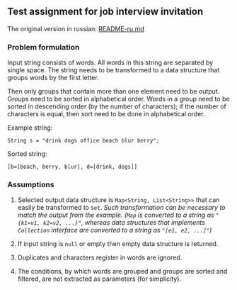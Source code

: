 ## Test assignment for job interview invitation

The original version in russian: [README-ru.md](../master/README-ru.md)

### Problem formulation

Input string consists of words. All words in this string are separated by 
single space. The string needs to be transformed to a data structure 
that groups words by the first letter.

Then only groups that contain more than one element need to be output. 
Groups need to be sorted in alphabetical order. Words in a group 
need to be sorted in descending order (by the number of characters);
if the number of characters is equal, then sort need to be done in 
alphabetical order.

Example string:
```
String s = "drink dogs office beach blur berry";
```

Sorted string:
```
[b=[beach, berry, blur], d=[drink, dogs]]
```

### Assumptions

1) Selected output data structure is `Map<String, List<String>>` that
can easily be transformed to `Set`.
_Such transformation can be necessary to match the output from the example.
(`Map` is converted to a string as `"{k1=v1, k2=v2, ...}"`, whereas data 
structures that implements `Collection` interface are converted to a string
as `"[e1, e2, ...]"`)_
 
2) If input string is `null` or empty then empty data structure is returned.

3) Duplicates and characters register in words are ignored.

4) The conditions, by which words are grouped and groups are sorted and filtered,
are not extracted as parameters (for simplicity).
